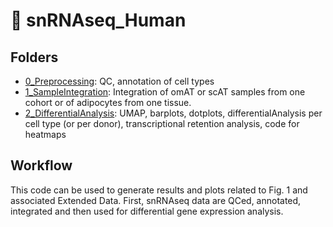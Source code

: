 # :file_folder: snRNAseq_Human

## Folders

- [0_Preprocessing](https://github.com/vonMeyennLab/AT_memory/tree/main/Rscripts/snRNAseq_Human/0_PreProcessing): QC, annotation of cell types
- [1_SampleIntegration](https://github.com/vonMeyennLab/AT_memory/tree/main/Rscripts/snRNAseq_Human/1_SampleIntegration): Integration of omAT or scAT samples from one cohort or of adipocytes from one tissue.
- [2_DifferentialAnalysis](https://github.com/vonMeyennLab/AT_memory/tree/main/Rscripts/snRNAseq_Human/2_DifferentialAnalysis): UMAP, barplots, dotplots, differentialAnalysis per cell type (or per donor), transcriptional retention analysis, code for heatmaps


## Workflow
This code can be used to generate results and plots related to Fig. 1 and associated Extended Data. First, snRNAseq data are QCed, annotated, integrated and then used for differential gene expression analysis. 
